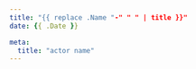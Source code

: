 ```yaml
---
title: "{{ replace .Name "-" " " | title }}"
date: {{ .Date }}

meta:
  title: "actor name"
---
```

